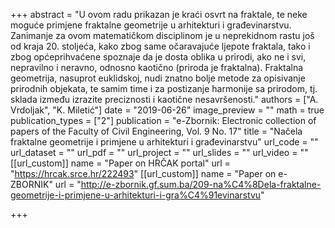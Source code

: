 +++
abstract = "U ovom radu prikazan je kraći osvrt na fraktale, te neke moguće primjene fraktalne geometrije u arhitekturi i građevinarstvu. Zanimanje za ovom matematičkom disciplinom je u neprekidnom rastu još od kraja 20. stoljeća, kako zbog same očaravajuće ljepote fraktala, tako i zbog općeprihvaćene spoznaje da je dosta oblika u prirodi, ako ne i svi, nepravilno i neravno, odnosno kaotično (priroda je fraktalna). Fraktalna geometrija, nasuprot euklidskoj, nudi znatno bolje metode za opisivanje prirodnih objekata, te samim time i za postizanje harmonije sa prirodom, tj. sklada između izrazite preciznosti i kaotične nesavršenosti."
authors = ["A. Vrdoljak", "K. Miletić"]
date = "2019-06-26"
image_preview = ""
math = true
publication_types = ["2"]
publication = "e-Zbornik: Electronic collection of papers of the Faculty of Civil Engineering, Vol. 9 No. 17"
title = "Načela fraktalne geometrije i primjene u arhitekturi i građevinarstvu"
url_code = ""
url_dataset = ""
url_pdf = ""
url_project = ""
url_slides = ""
url_video = ""
[[url_custom]]
name = "Paper on HRČAK portal"
url = "https://hrcak.srce.hr/222493"
[[url_custom]]
name = "Paper on e-ZBORNIK"
url = "http://e-zbornik.gf.sum.ba/209-na%C4%8Dela-fraktalne-geometrije-i-primjene-u-arhitekturi-i-gra%C4%91evinarstvu"

+++

